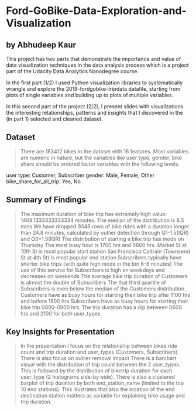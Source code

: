 # Ford-GoBike-Data-Exploration-and-Visualization
## by Abhudeep Kaur

This project has two parts that demonstrate the importance and value of data visualization techniques in the data analysis process which is a project part of the Udacity Data Analytics Nanodegree course.

In the first part (1/2) I used Python visualization libraries to systematically wrangle and explore the 2019-fordgobike-tripdata datafile, starting from plots of single variables and building up to plots of multiple variables.

In this second part of the project (2/2), I present slides with visualizations the interesting relationships, patterns and insights that I discovered in the (in part 1) selected and cleaned dataset.


## Dataset

> There are 183412 bikes in the dataset with 16 features. Most variables are numeric in nature, but the variables like user type, gender, bike share should be ordered factor variables with the following levels.

user type: Customer, Subscriber
gender: Male, Female, Other
bike_share_for_all_trip: Yes, No


## Summary of Findings

> The maximum duration of bike trip has extremely high value: 1409.1333333333334 minutes.
> The median of the distribution is 8.5 mins
> We have dropped 9346 rows of bike rides with a duration longer than 24.8 minutes, calculated by outlier detection through Q1-1.5(IQR) and Q3+1.5(IQR)
> The distribution of starting a bike trip has mode on Thursday
> The most busy hour is 1700 hrs and 0800 hrs.
> Market St at 10th St is most popular start station
> San Francisco Caltrain (Townsend St at 4th St) is most popular end station
> Subscribers typically have shorter bike trips (with quite high mode in the bin 6-8 minutes)
> The use of this service for Subscribers is high on weekdays and decreases on weekends
> The average bike trip duration of Customers is almost the double of Subscribers
> The that third quartile of Subscribers is even below the median of the Customers distribution.
> Customers have as busy hours for starting their bike trip after 1100 hrs and before 1800 hrs.Subscribers have as busy hours for starting their bike trip 0800-0900 hrs.
> The trip duration has a dip between 0600 hrs and 2100 for both user_types.


## Key Insights for Presentation

> In the presentation I focus on the relationship between bikes ride count and trip duration and user_types (Customers, Subscribers).
> There is also focus on outlier removal impact
> There is a barchart visual with the distribution of trip count between the 2 user_types. This is followed by the distribution of biketrip duration for each user_type (2 histograms side-by-side).
> There is also a clustered barplot of trip duration by both end_station_name (limited to the top 10 end stations). This illustrates that also the location of the end destination station matters as variable for explaining bike usage and trip duration.


